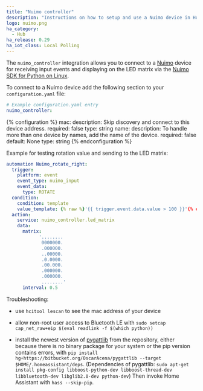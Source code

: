 ```yaml
---
title: "Nuimo controller"
description: "Instructions on how to setup and use a Nuimo device in Home Assistant."
logo: nuimo.png
ha_category:
  - Hub
ha_release: 0.29
ha_iot_class: Local Polling
---
```


The `nuimo_controller` integration allows you to connect to a [Nuimo](http://www.senic.com/) device for receiving input events and displaying on the LED  matrix via the [Nuimo SDK for Python on Linux](https://github.com/getSenic/nuimo-linux-python).

To connect to a Nuimo device add the following section to your `configuration.yaml` file:

```yaml
# Example configuration.yaml entry
nuimo_controller:
```

{% configuration %}
mac:
  description: Skip discovery and connect to this device address.
  required: false
  type: string
name:
  description: To handle more than one device by names, add the name of the device.
  required: false
  default: None
  type: string
{% endconfiguration %}

Example for testing rotation value and sending to the LED matrix:

```yaml
automation Nuimo_rotate_right:
  trigger:
    platform: event
    event_type: nuimo_input
    event_data:
      type: ROTATE
  condition:
    condition: template
    value_template: {% raw %}'{{ trigger.event.data.value > 100 }}'{% endraw %}
  action:
    service: nuimo_controller.led_matrix
    data:
      matrix:
            '........
             0000000.
             .000000.
             ..00000.
             .0.0000.
             .00.000.
             .000000.
             .000000.
             ........'
      interval: 0.5
```

Troubleshooting:

- use `hcitool lescan` to see the mac address of your device

- allow non-root user access to Bluetooth LE with `sudo setcap cap_net_raw+eip $(eval readlink -f $(which python))`

- install the newest version of [pygattlib](https://bitbucket.org/OscarAcena/pygattlib) from the repository, either because there is no binary package for your system or the pip version contains errors, with `pip install hg+https://bitbucket.org/OscarAcena/pygattlib --target $HOME/.homeassistant/deps`.
(Dependencies of pygattlib: `sudo apt-get install pkg-config libboost-python-dev libboost-thread-dev libbluetooth-dev libglib2.0-dev python-dev`)
Then invoke Home Assistant with `hass --skip-pip`.
